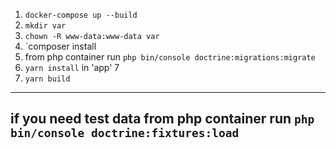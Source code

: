 1. `docker-compose up --build `
2. `mkdir var`
3. `chown -R www-data:www-data var`
4. `composer install
5. from php container run  `php bin/console doctrine:migrations:migrate`
6. `yarn install` in 'app' 7 
7. `yarn build`
-------------------------
if you need test data from php container run  `php bin/console doctrine:fixtures:load`
-------------------------

